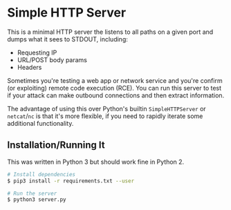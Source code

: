 # Simple HTTP Server

This is a minimal HTTP server the listens to all paths on a given port
  and dumps what it sees to STDOUT, including:
* Requesting IP
* URL/POST body params
* Headers

Sometimes you're testing a web app or network service and you're confirm
  (or exploiting) remote code execution (RCE).
You can run this server to test if your attack can make outbound connections and
  then extract information.

The advantage of using this over Python's builtin `SimpleHTTPServer` or `netcat`/`nc`
  is that it's more flexible, if you need to rapidly iterate some additional functionality.

## Installation/Running It

This was written in Python 3 but should work fine in Python 2.

```bash
# Install dependencies
$ pip3 install -r requirements.txt --user

# Run the server
$ python3 server.py
```

